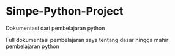 # Simpe-Python-Project
Dokumentasi dari pembelajaran python

Full dokumentasi pembelajaran saya tentang dasar hingga mahir pembelajaran python
